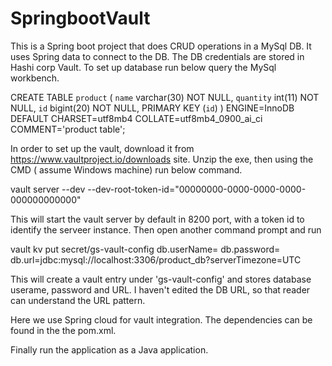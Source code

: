 # SpringbootVault
This is a Spring boot project that does CRUD operations in a MySql DB. It uses Spring data to connect to the DB. The DB credentials are stored in Hashi corp Vault.
To set up database run below query the MySql workbench.

CREATE TABLE `product` (
  `name` varchar(30) NOT NULL,
  `quantity` int(11) NOT NULL,
  `id` bigint(20) NOT NULL,
  PRIMARY KEY (`id`)
) ENGINE=InnoDB DEFAULT CHARSET=utf8mb4 COLLATE=utf8mb4_0900_ai_ci COMMENT='product table';


In order to set up the vault, download it from https://www.vaultproject.io/downloads site.
Unzip the exe, then using the CMD ( assume Windows machine) run below command. 

vault server --dev --dev-root-token-id="00000000-0000-0000-0000-000000000000"

This will start the vault server by default in 8200 port, with a token id to identify the serveer instance. Then open another command prompt and run

vault kv put secret/gs-vault-config db.userName=<user name> db.password=<password> db.url=jdbc:mysql://localhost:3306/product_db?serverTimezone=UTC

This will create a vault entry under 'gs-vault-config' and stores database userame, password and URL. I haven't edited the DB URL, so that reader can understand the URL pattern.

Here we use Spring cloud for vault integration. The dependencies can be found in the the pom.xml.

Finally run the application as a Java application.
